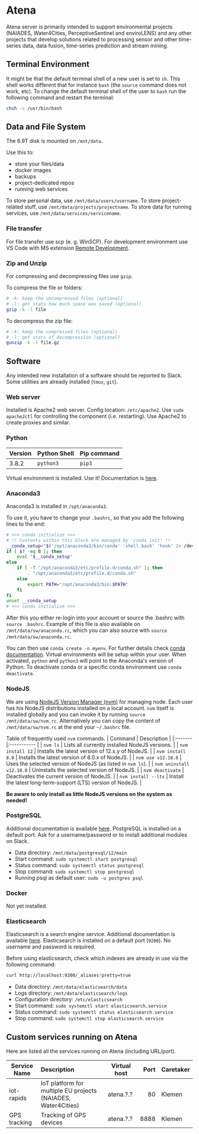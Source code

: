 # Atena
Atena server is primarily intended to support environmental projects (NAIADES, Water4Cities, PerceptiveSentinel and enviroLENS) and any other projects that develop solutions related to processing sensor and other time-series data, data fusion, time-series prediction and stream mining.

## Terminal Environment
It might be that the default terminal shell of a new user is set to `sh`. This shell works different that for instance `bash` (the `source` command does not work, etc). To change the default terminal shell of the user to `bash` run the following command and restart the terminal:
```bash
chsh -s /usr/bin/bash
```

## Data and File System
The 6.9T disk is mounted on `/mnt/data`.

Use this to:
* store your files/data
* docker images
* backups
* project-dedicated repos
* running web services

To store personal data, use `/mnt/data/users/username`.
To store project-related stuff, use `/mnt/data/projects/projectname`.
To store data for running services, use `/mnt/data/services/servicename`.


### File transfer
For file transfer use scp (e. g. WinSCP).
For development environment use VS Code with MS extension [Remote Development](https://marketplace.visualstudio.com/items?itemName=ms-vscode-remote.vscode-remote-extensionpack). 

### Zip and Unzip
For compressing and decompressing files use `gzip`. 

To compress the file or folders: 
```bash
# -k: keep the uncompressed files (optional)
# -l: get stats how much space was saved (optional)
gzip -k -l file
```

To decompress the zip file:
```bash
# -k: keep the compressed files (optional)
# -l: get stats of decompression (optional)
gunzip -k -l file.gz
```

## Software
Any intended new installation of a software should be reported to Slack. 
Some utilities are already installed (`tmux`, `git`).

### Web server
Installed is Apache2 web server.
Config location: `/etc/apache2`.
Use `sudo apache2ctl` for controlling the component (i.e. restarting).
Use Apache2 to create proxies and similar.

### Python

| Version | Python Shell | Pip command |
| ------- | ------------ | ----------- |
| 3.8.2   | `python3`    | `pip3`      |

Virtual environment is installed. Use it! Documentation is [here](https://virtualenv.pypa.io/en/latest/index.html).

### Anaconda3
Anaconda3 is installed in `/opt/anaconda3`. 

To use it, you have to change your `.bashrc`, so that you add the following lines to the end:
```sh
# >>> conda initialize >>>
# !! Contents within this block are managed by 'conda init' !!
__conda_setup="$('/opt/anaconda3/bin/conda' 'shell.bash' 'hook' 2> /dev/null)"
if [ $? -eq 0 ]; then
    eval "$__conda_setup"
else
    if [ -f "/opt/anaconda3/etc/profile.d/conda.sh" ]; then
        . "/opt/anaconda3/etc/profile.d/conda.sh"
    else
        export PATH="/opt/anaconda3/bin:$PATH"
    fi
fi
unset __conda_setup
# <<< conda initialize <<<
```

After this you either re-login into your account or source the .bashrc with `source .bashrc`. Example of this file is also available on `/mnt/data/sw/anaconda.rc`, which you can also source with `source /mnt/data/sw/anaconda.rc`.

You can then use `conda create -n myenv`. For further details check [conda documentation](https://docs.conda.io/projects/conda/en/latest/user-guide/tasks/manage-environments.html). Virtual environments will be setup within your user. When activated, `python` and `python3` will point to the Anaconda's version of Python. To deactivate conda or a specific conda environment use `conda deactivate`.

### NodeJS
We are using [NodeJS Version Manager (nvm)](https://github.com/nvm-sh/nvm/) for managing node. Each user has his NodeJS distributions installed on a local account. `nvm` itself is installed globally and you can invoke it by running `source /mnt/data/sw/nvm.rc`. Alternatively you can copy the content of `/mnt/data/sw/nvm.rc` at the end your `~/.bashrc` file.

Table of frequently used `nvm` commands.
| Command | Description |
|:------- |:----------- |
| `nvm ls` | Lists all currently installed NodeJS versions. |
| `nvm install 12` | Installs the latest version of 12.x.y of NodeJS. |
| `nvm install 8.0` | Installs the latest version of 8.0.x of NodeJS. |
| `nvm use v12.18.0` | Uses the selected version of NodeJS (as listed in `nvm ls`). |
| `nvm uninstall v12.18.0` | Uninstalls the selected version of NodeJS. |
| `nvm deactivate` | Deactivates the current version of NodeJS. |
| `nvm install --lts` | Install the latest long-term-support (LTS) version of NodeJS. |

**Be aware to only install as little NodeJS versions on the system as needed!**

### PostgreSQL

Additional documentation is available [here](https://www.digitalocean.com/community/tutorials/how-to-install-postgresql-on-ubuntu-20-04-quickstart). PostgreSQL is installed on a default port. Ask for a username/password or to install additional modules on Slack.

* Data directory: `/mnt/data/postgresql/12/main`
* Start command: `sudo systemctl start postgresql`
* Status command: `sudo systemctl status postgresql`
* Stop command: `sudo systemctl stop postgresql`
* Running psql as default user: `sudo -u postgres psql`

### Docker
Not yet installed.

### Elasticsearch

Elasticsearch is a search engine service. Additional documentation is available [here](https://www.elastic.co/guide/en/elasticsearch/reference/current/index.html). Elasticsearch is installed on a default port (`9200`). No username and password is required.

Before using elasticsearch, check which indexes are already in use via the following command:
```bash
curl http://localhost:9200/_aliases?pretty=true
```

* Data directory: `/mnt/data/elasticsearch/data`
* Logs directory: `/mnt/data/elasticsearch/logs`
* Configuration directory: `/etc/elasticsearch`
* Start command: `sudo systemctl start elasticsearch.service`
* Status command: `sudo systemctl status elasticsearch.service`
* Stop command: `sudo systemctl stop elasticsearch.service`

## Custom services running on Atena

Here are listed all the services running on Atena (including URL/port).

| Service Name | Description | Virtual host | Port | Caretaker |
| ------------ |:----------- | ------------ | ----:| --------- |
| iot-rapids   | IoT platform for multiple EU projects (NAIADES, Water4Cities) | atena.?.? | 80 | Klemen |
| GPS tracking | Tracking of GPS devices | atena.?.? | 8888 | Klemen |
